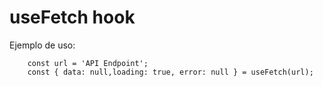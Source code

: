 # useFetch hook

Ejemplo de uso:
```
    const url = 'API Endpoint';
    const { data: null,loading: true, error: null } = useFetch(url);

```
